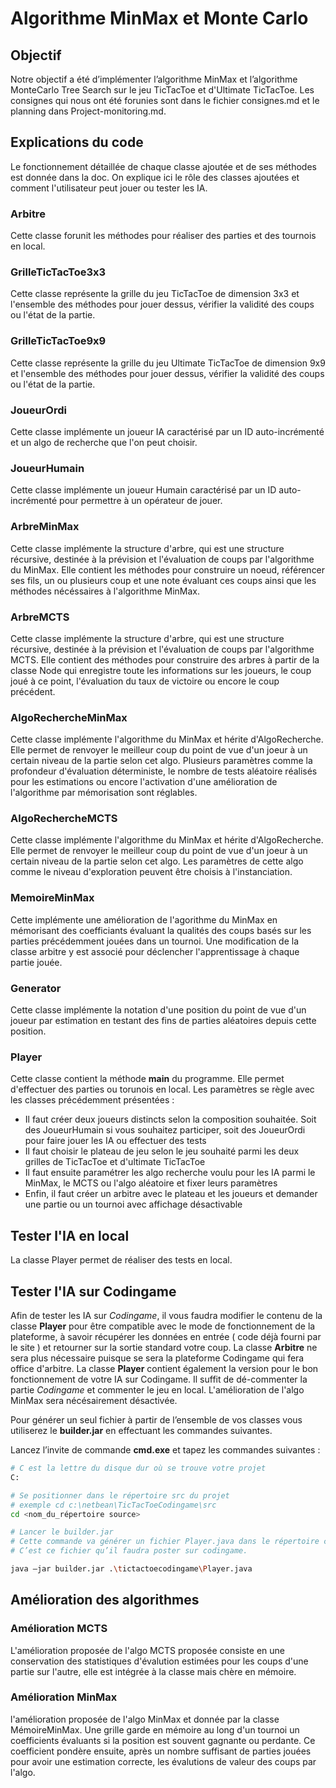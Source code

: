 # Algorithme MinMax et Monte Carlo
## Objectif

Notre objectif a été d’implémenter l’algorithme MinMax et l’algorithme MonteCarlo Tree Search sur le jeu TicTacToe et d'Ultimate TicTacToe.
Les consignes qui nous ont été forunies sont dans le fichier consignes.md et le planning dans Project-monitoring.md.

## Explications du code

Le fonctionnement détaillée de chaque classe ajoutée et de ses méthodes est donnée dans la doc. On explique ici le rôle des classes ajoutées et comment l'utilisateur peut jouer ou tester les IA.

### Arbitre

Cette classe forunit les méthodes pour réaliser des parties et des tournois en local.

### GrilleTicTacToe3x3

Cette classe représente la grille du jeu TicTacToe de dimension 3x3 et l'ensemble des méthodes pour jouer dessus, vérifier la validité des coups ou l'état de la partie.

### GrilleTicTacToe9x9

Cette classe représente la grille du jeu Ultimate TicTacToe de dimension 9x9 et l'ensemble des méthodes pour jouer dessus, vérifier la validité des coups ou l'état de la partie.

### JoueurOrdi

Cette classe implémente un joueur IA caractérisé par un ID auto-incrémenté et un algo de recherche que l'on peut choisir.

### JoueurHumain

Cette classe implémente un joueur Humain caractérisé par un ID auto-incrémenté pour permettre à un opérateur de jouer.

### ArbreMinMax

Cette classe implémente la structure d'arbre, qui est une structure récursive, destinée à la prévision et l'évaluation de coups par l'algorithme du MinMax.
Elle contient les méthodes pour construire un noeud, référencer ses fils, un ou plusieurs coup et une note évaluant ces coups ainsi que les méthodes nécéssaires à l'algorithme MinMax.

### ArbreMCTS

Cette classe implémente la structure d'arbre, qui est une structure récursive, destinée à la prévision et l'évaluation de coups par l'algorithme MCTS.
Elle contient des méthodes pour construire des arbres à partir de la classe Node qui enregistre toute les informations sur les joueurs, le coup joué à ce point, l'évaluation du taux de victoire ou encore le coup précédent.

### AlgoRechercheMinMax

Cette classe implémente l'algorithme du MinMax et hérite d'AlgoRecherche. Elle permet de renvoyer le meilleur coup du point de vue d'un joeur à un certain niveau de la partie selon cet algo.
Plusieurs paramètres comme la profondeur d'évaluation déterministe, le nombre de tests aléatoire réalisés pour les estimations ou encore l'activation d'une amélioration de l'algorithme par mémorisation sont réglables.

### AlgoRechercheMCTS

Cette classe implémente l'algorithme du MinMax et hérite d'AlgoRecherche. Elle permet de renvoyer le meilleur coup du point de vue d'un joeur à un certain niveau de la partie selon cet algo.
Les paramètres de cette algo comme le niveau d'exploration peuvent être choisis à l'instanciation.

### MemoireMinMax

Cette implémente une amélioration de l'agorithme du MinMax en mémorisant des coefficiants évaluant la qualités des coups basés sur les parties précédemment jouées dans un tournoi.
Une modification de la classe arbitre y est associé pour déclencher l'apprentissage à chaque partie jouée.

### Generator

Cette classe implémente la notation d'une position du point de vue d'un joueur par estimation en testant des fins de parties aléatoires depuis cette position.

### Player

Cette classe contient la méthode **main** du programme. Elle permet d'effectuer des parties ou torunois en local. Les paramètres se règle avec les classes précédemment présentées :
*  Il faut créer deux joueurs distincts selon la composition souhaitée. Soit des JoueurHumain si vous souhaitez participer, soit des JoueurOrdi pour faire jouer les IA ou effectuer des tests
*  Il faut choisir le plateau de jeu selon le jeu souhaité parmi les deux grilles de TicTacToe et d'ultimate TicTacToe
*  Il faut ensuite paramétrer les algo recherche voulu pour les IA parmi le MinMax, le MCTS ou l'algo aléatoire et fixer leurs paramètres
*  Enfin, il faut créer un arbitre avec le plateau et les joueurs et demander une partie ou un tournoi avec affichage désactivable


## Tester l'IA en local

La classe Player permet de réaliser des tests en local.

## Tester l'IA sur Codingame

Afin de tester les IA sur *Codingame*, il vous faudra modifier le contenu de la classe **Player** pour être compatible avec le mode de fonctionnement de la plateforme, à savoir récupérer les données en entrée ( code déjà fourni par le site ) et retourner sur la sortie standard votre coup. La classe **Arbitre** ne sera plus nécessaire puisque se sera la plateforme Codingame qui fera office d'arbitre.  La classe **Player** contient également la version pour le bon fonctionnement de votre IA sur Codingame. Il suffit de dé-commenter la partie *Codingame* et commenter le jeu en local.
L'amélioration de l'algo MinMax sera nécésairement désactivée.


Pour générer un seul fichier à partir de l’ensemble de vos classes  vous utiliserez le **builder.jar** en effectuant les commandes suivantes.

Lancez l’invite de commande **cmd.exe** et  tapez les commandes suivantes :
```bash 
# C est la lettre du disque dur où se trouve votre projet 
C: 

# Se positionner dans le répertoire src du projet
# exemple cd c:\netbean\TicTacToeCodingame\src
cd <nom_du_répertoire source>  

# Lancer le builder.jar
# Cette commande va générer un fichier Player.java dans le répertoire courant.
# C’est ce fichier qu’il faudra poster sur codingame.

java –jar builder.jar .\tictactoecodingame\Player.java 
```
## Amélioration des algorithmes

### Amélioration MCTS

L'amélioration proposée de l'algo MCTS proposée consiste en une conservation des statistiques d'évalution estimées pour les coups d'une partie sur l'autre, elle est intégrée à la classe mais chère en mémoire.

### Amélioration MinMax

l'amélioration proposée de l'algo MinMax et donnée par la classe MémoireMinMax. Une grille garde en mémoire au long d'un tournoi un coefficients évaluants si la position est souvent gagnante ou perdante.
Ce coefficient pondère ensuite, après un nombre suffisant de parties jouées pour avoir une estimation correcte, les évalutions de valeur des coups par l'algo.

